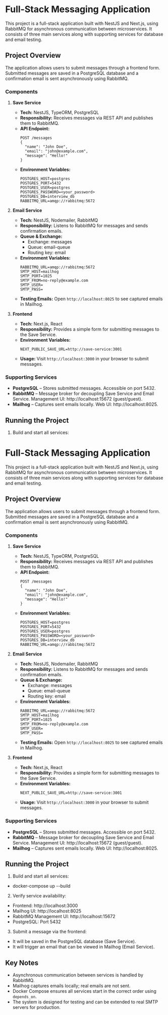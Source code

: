 # Full-Stack Messaging Application

This project is a full-stack application built with NestJS and Next.js, using RabbitMQ for asynchronous communication between microservices. It consists of three main services along with supporting services for database and email testing.

## Project Overview

The application allows users to submit messages through a frontend form. Submitted messages are saved in a PostgreSQL database and a confirmation email is sent asynchronously using RabbitMQ.

### Components

1. **Save Service**  
   - **Tech:** NestJS, TypeORM, PostgreSQL  
   - **Responsibility:** Receives messages via REST API and publishes them to RabbitMQ.  
   - **API Endpoint:**  
     ```
     POST /messages
     {
       "name": "John Doe",
       "email": "john@example.com",
       "message": "Hello!"
     }
     ```
   - **Environment Variables:**
     ```
     POSTGRES_HOST=postgres
     POSTGRES_PORT=5432
     POSTGRES_USER=postgres
     POSTGRES_PASSWORD=<your_password>
     POSTGRES_DB=interview_db
     RABBITMQ_URL=amqp://rabbitmq:5672
     ```

2. **Email Service**  
   - **Tech:** NestJS, Nodemailer, RabbitMQ  
   - **Responsibility:** Listens to RabbitMQ for messages and sends confirmation emails.  
   - **Queue & Exchange:**  
     - Exchange: messages  
     - Queue: email-queue  
     - Routing key: email  
   - **Environment Variables:**
     ```
     RABBITMQ_URL=amqp://rabbitmq:5672
     SMTP_HOST=mailhog
     SMTP_PORT=1025
     SMTP_FROM=no-reply@example.com
     SMTP_USER=
     SMTP_PASS=
     ```
   - **Testing Emails:** Open `http://localhost:8025` to see captured emails in Mailhog.

3. **Frontend**  
   - **Tech:** Next.js, React  
   - **Responsibility:** Provides a simple form for submitting messages to the Save Service.  
   - **Environment Variables:**
     ```
     NEXT_PUBLIC_SAVE_URL=http://save-service:3001
     ```
   - **Usage:** Visit `http://localhost:3000` in your browser to submit messages.

### Supporting Services

- **PostgreSQL** – Stores submitted messages. Accessible on port 5432.  
- **RabbitMQ** – Message broker for decoupling Save Service and Email Service. Management UI: http://localhost:15672 (guest/guest).  
- **Mailhog** – Captures sent emails locally. Web UI: http://localhost:8025.  

## Running the Project

1. Build and start all services:

  # Full-Stack Messaging Application

This project is a full-stack application built with NestJS and Next.js, using RabbitMQ for asynchronous communication between microservices. It consists of three main services along with supporting services for database and email testing.

## Project Overview

The application allows users to submit messages through a frontend form. Submitted messages are saved in a PostgreSQL database and a confirmation email is sent asynchronously using RabbitMQ.

### Components

1. **Save Service**  
   - **Tech:** NestJS, TypeORM, PostgreSQL  
   - **Responsibility:** Receives messages via REST API and publishes them to RabbitMQ.  
   - **API Endpoint:**  
     ```
     POST /messages
     {
       "name": "John Doe",
       "email": "john@example.com",
       "message": "Hello!"
     }
     ```
   - **Environment Variables:**
     ```
     POSTGRES_HOST=postgres
     POSTGRES_PORT=5432
     POSTGRES_USER=postgres
     POSTGRES_PASSWORD=<your_password>
     POSTGRES_DB=interview_db
     RABBITMQ_URL=amqp://rabbitmq:5672
     ```

2. **Email Service**  
   - **Tech:** NestJS, Nodemailer, RabbitMQ  
   - **Responsibility:** Listens to RabbitMQ for messages and sends confirmation emails.  
   - **Queue & Exchange:**  
     - Exchange: messages  
     - Queue: email-queue  
     - Routing key: email  
   - **Environment Variables:**
     ```
     RABBITMQ_URL=amqp://rabbitmq:5672
     SMTP_HOST=mailhog
     SMTP_PORT=1025
     SMTP_FROM=no-reply@example.com
     SMTP_USER=
     SMTP_PASS=
     ```
   - **Testing Emails:** Open `http://localhost:8025` to see captured emails in Mailhog.

3. **Frontend**  
   - **Tech:** Next.js, React  
   - **Responsibility:** Provides a simple form for submitting messages to the Save Service.  
   - **Environment Variables:**
     ```
     NEXT_PUBLIC_SAVE_URL=http://save-service:3001
     ```
   - **Usage:** Visit `http://localhost:3000` in your browser to submit messages.

### Supporting Services

- **PostgreSQL** – Stores submitted messages. Accessible on port 5432.  
- **RabbitMQ** – Message broker for decoupling Save Service and Email Service. Management UI: http://localhost:15672 (guest/guest).  
- **Mailhog** – Captures sent emails locally. Web UI: http://localhost:8025.  

## Running the Project

  1. Build and start all services:
  - docker-compose up --build
  2. Verify service availability:
  - Frontend: http://localhost:3000  
  - Mailhog UI: http://localhost:8025  
  - RabbitMQ Management UI: http://localhost:15672  
  - PostgreSQL: Port 5432  

  3. Submit a message via the frontend:
  - It will be saved in the PostgreSQL database (Save Service).  
  - It will trigger an email that can be viewed in Mailhog (Email Service).  

  ## Key Notes

  - Asynchronous communication between services is handled by RabbitMQ.  
  - Mailhog captures emails locally; real emails are not sent.  
  - Docker Compose ensures all services start in the correct order using `depends_on`.  
  - The system is designed for testing and can be extended to real SMTP servers for production.

